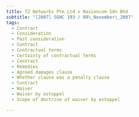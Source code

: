 ```yaml
---
title: T2 Networks Pte Ltd v Nasioncom Sdn Bhd
subtitle: "[2007] SGHC 193 / 09\_November\_2007"
tags:
  - Contract
  - Consideration
  - Past consideration
  - Contract
  - Contractual terms
  - Certainty of contractual terms
  - Contract
  - Remedies
  - Agreed damages clause
  - Whether clause was a penalty clause
  - Contract
  - Waiver
  - Waiver by estoppel
  - Scope of doctrine of waiver by estoppel

---
```


